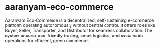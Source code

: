 # aaranyam-eco-commerce
Aaranyam Eco-Commerce is a decentralized, self-sustaining e-commerce platform operating autonomously without central control. It offers roles like Buyer, Seller, Transporter, and Distributor for seamless collaboration. The system ensures eco-friendly trading, smart logistics, and sustainable operations for efficient, green commerce.
